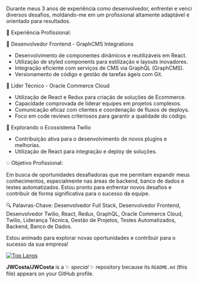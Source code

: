 Durante meus 3 anos de experiência como desenvolvedor, enfrentei e venci diversos desafios, moldando-me em um profissional altamente adaptável e orientado para resultados.

💼 Experiência Profissional:

🔹 Desenvolvedor Frontend - GraphCMS Integrations

- Desenvolvimento de componentes dinâmicos e reutilizáveis em React.
- Utilização de styled components para estilização e layouts inovadores.
- Integração eficiente com serviços de CMS via GraphQL (GraphCMS).
- Versionamento de código e gestão de tarefas ágeis com Git.

🔹 Líder Técnico - Oracle Commerce Cloud

- Utilização de React e Redux para criação de soluções de Ecommerce.
- Capacidade comprovada de liderar equipes em projetos complexos.
- Comunicação eficaz com clientes e coordenação de fluxos de deploys.
- Foco em code reviews criteriosos para garantir a qualidade do código.

🔹 Explorando o Ecossistema Twilio

- Contribuição ativa para o desenvolvimento de novos plugins e melhorias.
- Utilização de React para integração e deploy de soluções.

💡 Objetivo Profissional:

Em busca de oportunidades desafiadoras que me permitam expandir meus conhecimentos, especialmente nas áreas de backend, banco de dados e testes automatizados. Estou pronto para enfrentar novos desafios e contribuir de forma significativa para o sucesso da equipe.

🔍 Palavras-Chave: Desenvolvedor Full Stack, Desenvolvedor Frontend, Desenvolvedor Twilio, React, Redux, GraphQL, Oracle Commerce Cloud, Twilio, Liderança Técnica, Gestão de Projetos, Testes Automatizados, Backend, Banco de Dados.

Estou animado para explorar novas oportunidades e contribuir para o sucesso da sua empresa!

[![Top Langs](https://github-readme-stats.vercel.app/api/top-langs/?username=JWCosta)](https://github.com/anuraghazra/github-readme-stats)
<!--<div style="margin-left: 10px; width: 500px">
<img alt="JWCosta" src="https://github-readme-stats.codestackr.vercel.app/api?username=JWCosta&show_icons=true&hide_border=true&theme=dark" />
</div>-->

**JWCosta/JWCosta** is a ✨ _special_ ✨ repository because its `README.md` (this file) appears on your GitHub profile.

<!--Here are some ideas to get you started:

- 🔭 I’m currently working on ...
- 🌱 I’m currently learning ...
- 👯 I’m looking to collaborate on ...
- 🤔 I’m looking for help with ...
- 💬 Ask me about ...
- 📫 How to reach me: ...
- 😄 Pronouns: ...
- ⚡ Fun fact: ...-->
